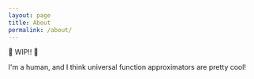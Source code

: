 ```yaml
---
layout: page
title: About
permalink: /about/
---
```


🚧 WIP!! 🚧

I'm a human, and I think universal function approximators are pretty cool!